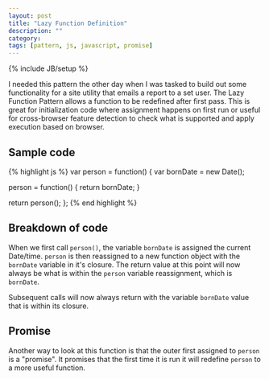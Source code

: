 ```yaml
---
layout: post
title: "Lazy Function Definition"
description: ""
category: 
tags: [pattern, js, javascript, promise]
---
```

{% include JB/setup %}

I needed this pattern the other day when I was tasked to build out some functionality for a site utility that emails a report to a set user. The Lazy Function Pattern allows a function to be redefined after first pass. This is great for initialization code where assignment happens on first run or useful for cross-browser feature detection to check what is supported and apply execution based on browser.

## Sample code

{% highlight js %}
var person = function() {
  var bornDate = new Date();

  person = function() {
      return bornDate;
  }

  return person();
};
{% end highlight %}

## Breakdown of code

When we first call `person()`, the variable `bornDate` is assigned the current Date/time. `person` is then reassigned to a new function object with the `bornDate` variable in it's closure. The return value at this point will now always be what is within the `person` variable reassignment, which is `bornDate`.

Subsequent calls will now always return with the variable `bornDate` value that is within its closure.

## Promise

Another way to look at this function is that the outer first assigned to `person` is a "promise". It promises that the first time it is run it will redefine `person` to a more useful function.
